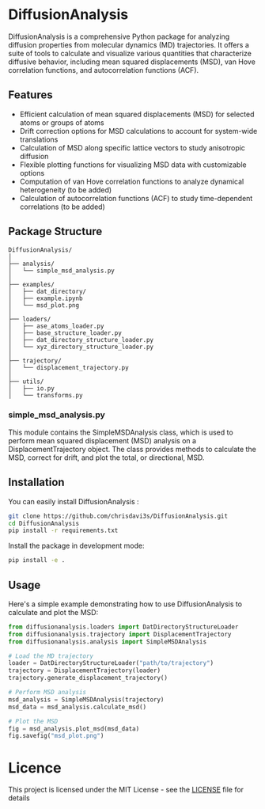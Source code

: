# DiffusionAnalysis

DiffusionAnalysis is a comprehensive Python package for analyzing diffusion properties from molecular dynamics (MD) trajectories. It offers a suite of tools to calculate and visualize various quantities that characterize diffusive behavior, including mean squared displacements (MSD), van Hove correlation functions, and autocorrelation functions (ACF).

## Features

- Efficient calculation of mean squared displacements (MSD) for selected atoms or groups of atoms
- Drift correction options for MSD calculations to account for system-wide translations
- Calculation of MSD along specific lattice vectors to study anisotropic diffusion
- Flexible plotting functions for visualizing MSD data with customizable options
- Computation of van Hove correlation functions to analyze dynamical heterogeneity (to be added)
- Calculation of autocorrelation functions (ACF) to study time-dependent correlations (to be added)

## Package Structure
```
DiffusionAnalysis/
│
├── analysis/
│   └── simple_msd_analysis.py      
│
├── examples/
│   ├── dat_directory/
│   ├── example.ipynb
│   └── msd_plot.png
│
├── loaders/    
│   ├── ase_atoms_loader.py
│   ├── base_structure_loader.py
│   ├── dat_directory_structure_loader.py
│   └── xyz_directory_structure_loader.py
│
├── trajectory/
│   └── displacement_trajectory.py
│
├── utils/
│   ├── io.py
│   └── transforms.py
```

### simple_msd_analysis.py
This module contains the SimpleMSDAnalysis class, which is used to perform mean squared displacement (MSD) analysis on a DisplacementTrajectory object. The class provides methods to calculate the MSD, correct for drift, and plot the total, or directional, MSD.

## Installation

You can easily install DiffusionAnalysis :
```bash
git clone https://github.com/chrisdavi3s/DiffusionAnalysis.git
cd DiffusionAnalysis
pip install -r requirements.txt
```
Install the package in development mode:
```bash
pip install -e .
```

## Usage

Here's a simple example demonstrating how to use DiffusionAnalysis to calculate and plot the MSD:

```python
from diffusionanalysis.loaders import DatDirectoryStructureLoader
from diffusionanalysis.trajectory import DisplacementTrajectory 
from diffusionanalysis.analysis import SimpleMSDAnalysis

# Load the MD trajectory
loader = DatDirectoryStructureLoader("path/to/trajectory")
trajectory = DisplacementTrajectory(loader)
trajectory.generate_displacement_trajectory()

# Perform MSD analysis
msd_analysis = SimpleMSDAnalysis(trajectory)
msd_data = msd_analysis.calculate_msd()

# Plot the MSD
fig = msd_analysis.plot_msd(msd_data)
fig.savefig("msd_plot.png")
```

# Licence

This project is licensed under the MIT License - see the [LICENSE](LICENSE) file for details
